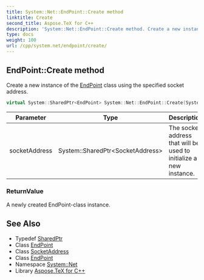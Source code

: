 ```yaml
---
title: System::Net::EndPoint::Create method
linktitle: Create
second_title: Aspose.TeX for C++
description: 'System::Net::EndPoint::Create method. Create a new instance of the EndPoint class using the specified socket address in C++.'
type: docs
weight: 100
url: /cpp/system.net/endpoint/create/
---
```

## EndPoint::Create method


Create a new instance of the [EndPoint](../) class using the specified socket address.

```cpp
virtual System::SharedPtr<EndPoint> System::Net::EndPoint::Create(System::SharedPtr<SocketAddress> socketAddress)
```


| Parameter | Type | Description |
| --- | --- | --- |
| socketAddress | System::SharedPtr\<SocketAddress\> | The socket address that will be used to initialize a new instance. |

### ReturnValue

A newly created EndPoint-class instance.

## See Also

* Typedef [SharedPtr](../../../system/sharedptr/)
* Class [EndPoint](../)
* Class [SocketAddress](../../socketaddress/)
* Class [EndPoint](../)
* Namespace [System::Net](../../)
* Library [Aspose.TeX for C++](../../../)

